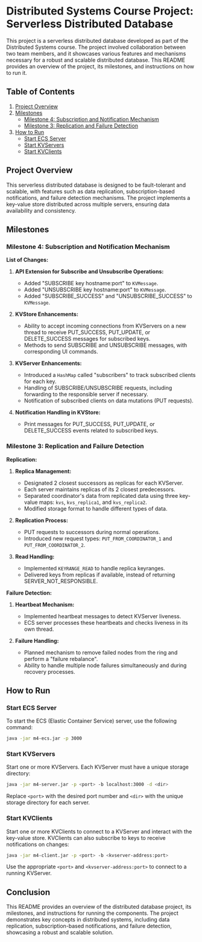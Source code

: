 # Distributed Systems Course Project: Serverless Distributed Database

This project is a serverless distributed database developed as part of the Distributed Systems course. The project involved collaboration between two team members, and it showcases various features and mechanisms necessary for a robust and scalable distributed database. This README provides an overview of the project, its milestones, and instructions on how to run it.

## Table of Contents

1. [Project Overview](#project-overview)
2. [Milestones](#milestones)
   - [Milestone 4: Subscription and Notification Mechanism](#milestone-4-subscription-and-notification-mechanism)
   - [Milestone 3: Replication and Failure Detection](#milestone-3-replication-and-failure-detection)
3. [How to Run](#how-to-run)
   - [Start ECS Server](#start-ecs-server)
   - [Start KVServers](#start-kvservers)
   - [Start KVClients](#start-kvclients)

## Project Overview

This serverless distributed database is designed to be fault-tolerant and scalable, with features such as data replication, subscription-based notifications, and failure detection mechanisms. The project implements a key-value store distributed across multiple servers, ensuring data availability and consistency.

## Milestones

### Milestone 4: Subscription and Notification Mechanism

**List of Changes:**

1. **API Extension for Subscribe and Unsubscribe Operations:**
   - Added "SUBSCRIBE key hostname:port" to `KVMessage`.
   - Added "UNSUBSCRIBE key hostname:port" to `KVMessage`.
   - Added "SUBSCRIBE_SUCCESS" and "UNSUBSCRIBE_SUCCESS" to `KVMessage`.

2. **KVStore Enhancements:**
   - Ability to accept incoming connections from KVServers on a new thread to receive PUT_SUCCESS, PUT_UPDATE, or DELETE_SUCCESS messages for subscribed keys.
   - Methods to send SUBSCRIBE and UNSUBSCRIBE messages, with corresponding UI commands.

3. **KVServer Enhancements:**
   - Introduced a `HashMap` called "subscribers" to track subscribed clients for each key.
   - Handling of SUBSCRIBE/UNSUBSCRIBE requests, including forwarding to the responsible server if necessary.
   - Notification of subscribed clients on data mutations (PUT requests).

4. **Notification Handling in KVStore:**
   - Print messages for PUT_SUCCESS, PUT_UPDATE, or DELETE_SUCCESS events related to subscribed keys.

### Milestone 3: Replication and Failure Detection

**Replication:**

1. **Replica Management:**
   - Designated 2 closest successors as replicas for each KVServer.
   - Each server maintains replicas of its 2 closest predecessors.
   - Separated coordinator's data from replicated data using three key-value maps: `kvs`, `kvs_replica1`, and `kvs_replica2`.
   - Modified storage format to handle different types of data.

2. **Replication Process:**
   - PUT requests to successors during normal operations.
   - Introduced new request types: `PUT_FROM_COORDINATOR_1` and `PUT_FROM_COORDINATOR_2`.

3. **Read Handling:**
   - Implemented `KEYRANGE_READ` to handle replica keyranges.
   - Delivered keys from replicas if available, instead of returning SERVER_NOT_RESPONSIBLE.

**Failure Detection:**

1. **Heartbeat Mechanism:**
   - Implemented heartbeat messages to detect KVServer liveness.
   - ECS server processes these heartbeats and checks liveness in its own thread.

2. **Failure Handling:**
   - Planned mechanism to remove failed nodes from the ring and perform a "failure rebalance".
   - Ability to handle multiple node failures simultaneously and during recovery processes.

## How to Run

### Start ECS Server

To start the ECS (Elastic Container Service) server, use the following command:

```bash
java -jar m4-ecs.jar -p 3000
```

### Start KVServers

Start one or more KVServers. Each KVServer must have a unique storage directory:

```bash
java -jar m4-server.jar -p <port> -b localhost:3000 -d <dir>
```

Replace `<port>` with the desired port number and `<dir>` with the unique storage directory for each server.

### Start KVClients

Start one or more KVClients to connect to a KVServer and interact with the key-value store. KVClients can also subscribe to keys to receive notifications on changes:

```bash
java -jar m4-client.jar -p <port> -b <kvserver-address:port>
```

Use the appropriate `<port>` and `<kvserver-address:port>` to connect to a running KVServer.

## Conclusion

This README provides an overview of the distributed database project, its milestones, and instructions for running the components. The project demonstrates key concepts in distributed systems, including data replication, subscription-based notifications, and failure detection, showcasing a robust and scalable solution.
